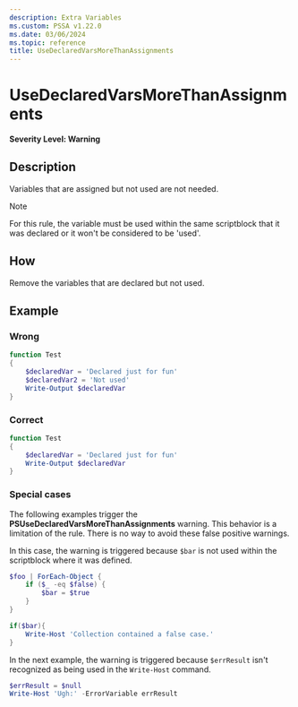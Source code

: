 ```yaml
---
description: Extra Variables
ms.custom: PSSA v1.22.0
ms.date: 03/06/2024
ms.topic: reference
title: UseDeclaredVarsMoreThanAssignments
---
```

# UseDeclaredVarsMoreThanAssignments

**Severity Level: Warning**

## Description

Variables that are assigned but not used are not needed.

> [!NOTE]
> For this rule, the variable must be used within the same scriptblock that it was declared or it
> won't be considered to be 'used'.

## How

Remove the variables that are declared but not used.

## Example

### Wrong

```powershell
function Test
{
    $declaredVar = 'Declared just for fun'
    $declaredVar2 = 'Not used'
    Write-Output $declaredVar
}
```

### Correct

```powershell
function Test
{
    $declaredVar = 'Declared just for fun'
    Write-Output $declaredVar
}
```

### Special cases

The following examples trigger the **PSUseDeclaredVarsMoreThanAssignments** warning. This behavior
is a limitation of the rule. There is no way to avoid these false positive warnings.

In this case, the warning is triggered because `$bar` is not used within the scriptblock where it
was defined.

```powershell
$foo | ForEach-Object {
    if ($_ -eq $false) {
        $bar = $true
    }
}

if($bar){
    Write-Host 'Collection contained a false case.'
}
```

In the next example, the warning is triggered because `$errResult` isn't recognized as being used in
the `Write-Host` command.

```powershell
$errResult = $null
Write-Host 'Ugh:' -ErrorVariable errResult
```
